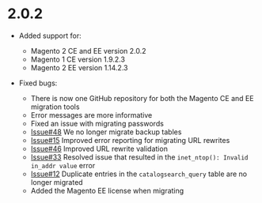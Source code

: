 2.0.2
=============
*	Added support for:

	*	Magento 2 CE and EE version 2.0.2
	*	Magento 1 CE version 1.9.2.3
	*	Magento 2 EE version 1.14.2.3

* Fixed bugs:
    *   There is now one GitHub repository for both the Magento CE and EE migration tools
    *	Error messages are more informative
    *	Fixed an issue with migrating passwords
    *   [Issue#48](https://github.com/magento/data-migration-tool-ce/issues/48) We no longer migrate backup tables
    *   [Issue#15](https://github.com/magento/data-migration-tool-ce/issues/15) Improved error reporting for migrating URL rewrites
    *   [Issue#46](https://github.com/magento/data-migration-tool-ce/issues/46) Improved URL rewrite validation
    *   [Issue#33](https://github.com/magento/data-migration-tool-ce/issues/33) Resolved issue that resulted in the `inet_ntop(): Invalid in_addr value` error
    *   [Issue#12](https://github.com/magento/data-migration-tool-ce/issues/12) Duplicate entries in the `catalogsearch_query` table are no longer migrated
    *   Added the Magento EE license when migrating

